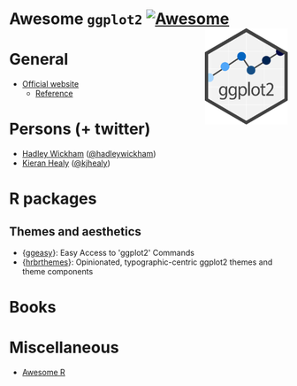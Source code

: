 # Awesome `ggplot2` [![Awesome](https://cdn.rawgit.com/sindresorhus/awesome/d7305f38d29fed78fa85652e3a63e154dd8e8829/media/badge.svg)](https://github.com/sindresorhus/awesome) [<img src="https://raw.githubusercontent.com/rstudio/hex-stickers/master/PNG/ggplot2.png" align="right" width="150">](https://ggplot2.tidyverse.org/)

# General

* [Official website](https://ggplot2.tidyverse.org/)
  * [Reference](https://ggplot2.tidyverse.org/reference/index.html)

# Persons (+ twitter)

* [Hadley Wickham](http://hadley.nz/) ([@hadleywickham](https://twitter.com/hadleywickham))
* [Kieran Healy](https://kieranhealy.org/) ([@kjhealy](https://twitter.com/kjhealy/))

# R packages

## Themes and aesthetics

* {[ggeasy](https://github.com/jonocarroll/ggeasy)}: Easy Access to 'ggplot2' Commands
* {[hrbrthemes](https://github.com/hrbrmstr/hrbrthemes)}: Opinionated, typographic-centric ggplot2 themes and theme components

# Books

# Miscellaneous

* [Awesome R](https://awesome-r.com/)

